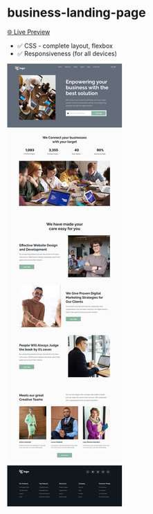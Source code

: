 # business-landing-page

[🌐 Live Preview](https://business-landing-page-six.vercel.app/)

- ✅ CSS - complete layout, flexbox
- ✅ Responsiveness (for all devices)

![Cover](./cover.png)
